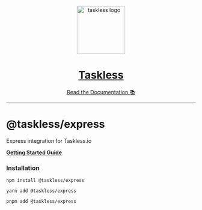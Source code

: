 <!-- Banner -->
<p align="center">
  <a href="https://taskless.io">
    <img alt="taskless logo" height="128" src="https://raw.githubusercontent.com/taskless/taskless/main/.github/resources/taskless.png">
    <h1 align="center">Taskless</h1>
  </a>
</p>

<!-- Docs -->
<p align="center">
  <a aria-label="taskless documentation" href="https://taskless.io/docs">Read the Documentation 📚</a>
</p>

---

# @taskless/express

Express integration for Taskless.io

**[Getting Started Guide](https://taskless.io/docs/get-started/express)**

### Installation

```
npm install @taskless/express
```

```
yarn add @taskless/express
```

```
pnpm add @taskless/express
```
